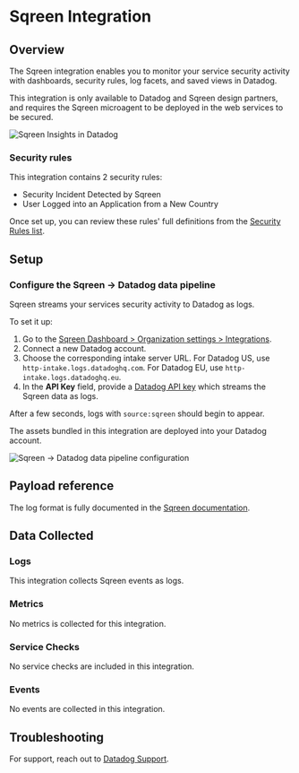 # Sqreen Integration

## Overview

The Sqreen integration enables you to monitor your service security activity with dashboards, security rules, log facets, and saved views in Datadog.

This integration is only available to Datadog and Sqreen design partners, and requires the Sqreen microagent to be deployed in the web services to be secured.

![Sqreen Insights in Datadog][1]

### Security rules

This integration contains 2 security rules:
* Security Incident Detected by Sqreen
* User Logged into an Application from a New Country

Once set up, you can review these rules' full definitions from the [Security Rules list][2].

## Setup

### Configure the Sqreen -> Datadog data pipeline

Sqreen streams your services security activity to Datadog as logs.

To set it up:

1. Go to the [Sqreen Dashboard > Organization settings > Integrations][3].
2. Connect a new Datadog account.
3. Choose the corresponding intake server URL. For Datadog US, use `http-intake.logs.datadoghq.com`. For Datadog EU, use `http-intake.logs.datadoghq.eu`.
4. In the **API Key** field, provide a [Datadog API key][4] which streams the Sqreen data as logs.

After a few seconds, logs with `source:sqreen` should begin to appear.

The assets bundled in this integration are deployed into your Datadog account.

![Sqreen -> Datadog data pipeline configuration][5]

## Payload reference

The log format is fully documented in the [Sqreen documentation][6].

## Data Collected

### Logs

This integration collects Sqreen events as logs.

### Metrics

No metrics is collected for this integration.

### Service Checks

No service checks are included in this integration.

### Events

No events are collected in this integration.

## Troubleshooting

For support, reach out to [Datadog Support](/help).

[1]: https://raw.githubusercontent.com/DataDog/integrations-extras/master/sqreen/images/sqreen_dashboard.png
[2]: https://app.datadoghq.com/security/configuration/rules?sort=rule&query=source%3Asqreen
[3]: https://my.sqreen.com/profile/organization/integrations
[4]: https://app.datadoghq.com/organization-settings/api-keys
[5]: https://raw.githubusercontent.com/DataDog/integrations-extras/master/sqreen/images/sqreen_datadog_configuration.png
[6]: https://docs.sqreen.com/integrations/datadog-integration/
